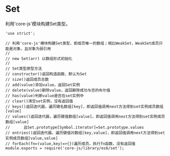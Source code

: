 # Set

利用'core-js'模块构建Set类型。

    'use strict';

    // 利用'core-js'模块构建Set类型，即成员唯一的数组；相比WeakSet，WeakSet成员只能是对象，且对象为弱引用
    // 
    // new Set(arr) 以数组形式初始化
    // 
    // Set类型原型方法
    // constructor()返回构造函数，默认为Set
    // size()返回成员总数
    // add(value)添加value，返回Set实例
    // delete(value)删除value，返回删除成功与否的布尔值
    // has(value)判断value是否在set实例中
    // clear()清空set实例，没有返回值
    // keys()返回迭代器，遍历键名数组[key]，即返回值调用next方法得到set实例成员数组[value]
    // values()返回迭代器，遍历键值数组[value]，即返回值调用next方法得到set实例成员数组[value]
    //      且Set.prototype[Symbol.iterator]=Set.prototype.values
    // entries()返回迭代器，遍历键值对数组[key,value]，即返回值调用next方法得到set实例成员数组[value,value]
    // forEach(fn=(value,key)=>{})遍历成员，执行fn函数，没有返回值
    module.exports = require('core-js/library/es6/set');